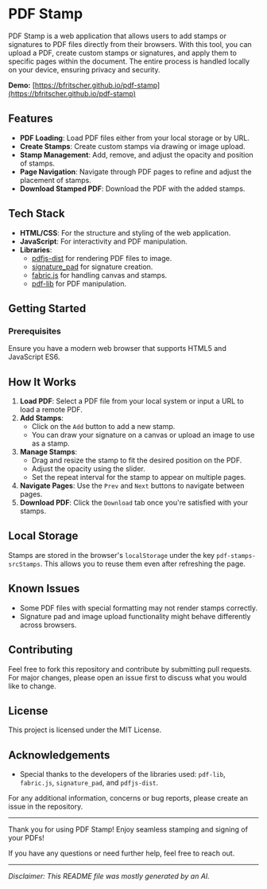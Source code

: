 # PDF Stamp

PDF Stamp is a web application that allows users to add stamps or signatures to PDF files directly from their browsers. With this tool, you can upload a PDF, create custom stamps or signatures, and apply them to specific pages within the document. The entire process is handled locally on your device, ensuring privacy and security.

**Demo:** [https://bfritscher.github.io/pdf-stamp](https://bfritscher.github.io/pdf-stamp)

## Features

- **PDF Loading**: Load PDF files either from your local storage or by URL.
- **Create Stamps**: Create custom stamps via drawing or image upload.
- **Stamp Management**: Add, remove, and adjust the opacity and position of stamps.
- **Page Navigation**: Navigate through PDF pages to refine and adjust the placement of stamps.
- **Download Stamped PDF**: Download the PDF with the added stamps.

## Tech Stack

- **HTML/CSS**: For the structure and styling of the web application.
- **JavaScript**: For interactivity and PDF manipulation.
- **Libraries**:
  - [pdfjs-dist](https://github.com/mozilla/pdfjs-dist) for rendering PDF files to image.
  - [signature_pad](https://github.com/szimek/signature_pad) for signature creation.
  - [fabric.js](http://fabricjs.com/) for handling canvas and stamps.
  - [pdf-lib](https://pdf-lib.js.org/) for PDF manipulation.
  

## Getting Started

### Prerequisites

Ensure you have a modern web browser that supports HTML5 and JavaScript ES6.

## How It Works

1. **Load PDF**: Select a PDF file from your local system or input a URL to load a remote PDF.
2. **Add Stamps**: 
   - Click on the `Add` button to add a new stamp.
   - You can draw your signature on a canvas or upload an image to use as a stamp.
3. **Manage Stamps**: 
   - Drag and resize the stamp to fit the desired position on the PDF.
   - Adjust the opacity using the slider.
   - Set the repeat interval for the stamp to appear on multiple pages.
4. **Navigate Pages**: Use the `Prev` and `Next` buttons to navigate between pages.
5. **Download PDF**: Click the `Download` tab once you're satisfied with your stamps.

## Local Storage

Stamps are stored in the browser's `localStorage` under the key `pdf-stamps-srcStamps`. This allows you to reuse them even after refreshing the page.

## Known Issues

- Some PDF files with special formatting may not render stamps correctly.
- Signature pad and image upload functionality might behave differently across browsers.

## Contributing

Feel free to fork this repository and contribute by submitting pull requests. For major changes, please open an issue first to discuss what you would like to change.

## License

This project is licensed under the MIT License.

## Acknowledgements

- Special thanks to the developers of the libraries used: `pdf-lib`, `fabric.js`, `signature_pad`, and `pdfjs-dist`.

For any additional information, concerns or bug reports, please create an issue in the repository.

---

Thank you for using PDF Stamp! Enjoy seamless stamping and signing of your PDFs!

If you have any questions or need further help, feel free to reach out.

----
*Disclaimer: This README file was mostly generated by an AI.*